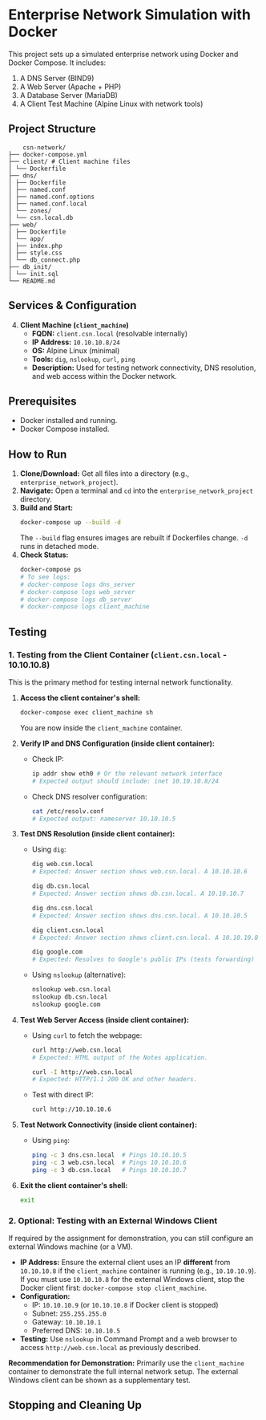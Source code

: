 # Enterprise Network Simulation with Docker

This project sets up a simulated enterprise network using Docker and Docker Compose.
It includes:
1.  A DNS Server (BIND9)
2.  A Web Server (Apache + PHP)
3.  A Database Server (MariaDB)
4.  A Client Test Machine (Alpine Linux with network tools)

## Project Structure

```plaintext
    csn-network/
├── docker-compose.yml
├── client/ # Client machine files
│ └── Dockerfile
├── dns/
│ ├── Dockerfile
│ ├── named.conf
│ ├── named.conf.options
│ ├── named.conf.local
│ └── zones/
│ └── csn.local.db
├── web/
│ ├── Dockerfile
│ └── app/
│ ├── index.php
│ ├── style.css
│ └── db_connect.php
├── db_init/
│ └── init.sql
└── README.md

```

## Services & Configuration

<!-- ... (DNS, Web, DB sections remain mostly the same) ... -->

4.  **Client Machine (`client_machine`)**
    *   **FQDN:** `client.csn.local` (resolvable internally)
    *   **IP Address:** `10.10.10.8/24`
    *   **OS:** Alpine Linux (minimal)
    *   **Tools:** `dig`, `nslookup`, `curl`, `ping`
    *   **Description:** Used for testing network connectivity, DNS resolution, and web access within the Docker network.

## Prerequisites

*   Docker installed and running.
*   Docker Compose installed.

## How to Run

1.  **Clone/Download:** Get all files into a directory (e.g., `enterprise_network_project`).
2.  **Navigate:** Open a terminal and `cd` into the `enterprise_network_project` directory.
3.  **Build and Start:**
    ```bash
    docker-compose up --build -d
    ```
    The `--build` flag ensures images are rebuilt if Dockerfiles change. `-d` runs in detached mode.
4.  **Check Status:**
    ```bash
    docker-compose ps
    # To see logs:
    # docker-compose logs dns_server
    # docker-compose logs web_server
    # docker-compose logs db_server
    # docker-compose logs client_machine
    ```

## Testing

### 1. Testing from the Client Container (`client.csn.local` - 10.10.10.8)

This is the primary method for testing internal network functionality.

1.  **Access the client container's shell:**
    ```bash
    docker-compose exec client_machine sh
    ```
    You are now inside the `client_machine` container.

2.  **Verify IP and DNS Configuration (inside client container):**
    *   Check IP:
        ```sh
        ip addr show eth0 # Or the relevant network interface
        # Expected output should include: inet 10.10.10.8/24
        ```
    *   Check DNS resolver configuration:
        ```sh
        cat /etc/resolv.conf
        # Expected output: nameserver 10.10.10.5
        ```

3.  **Test DNS Resolution (inside client container):**
    *   Using `dig`:
        ```sh
        dig web.csn.local
        # Expected: Answer section shows web.csn.local. A 10.10.10.6

        dig db.csn.local
        # Expected: Answer section shows db.csn.local. A 10.10.10.7

        dig dns.csn.local
        # Expected: Answer section shows dns.csn.local. A 10.10.10.5

        dig client.csn.local
        # Expected: Answer section shows client.csn.local. A 10.10.10.8

        dig google.com
        # Expected: Resolves to Google's public IPs (tests forwarding)
        ```
    *   Using `nslookup` (alternative):
        ```sh
        nslookup web.csn.local
        nslookup db.csn.local
        nslookup google.com
        ```

4.  **Test Web Server Access (inside client container):**
    *   Using `curl` to fetch the webpage:
        ```sh
        curl http://web.csn.local
        # Expected: HTML output of the Notes application.

        curl -I http://web.csn.local
        # Expected: HTTP/1.1 200 OK and other headers.
        ```
    *   Test with direct IP:
        ```sh
        curl http://10.10.10.6
        ```

5.  **Test Network Connectivity (inside client container):**
    *   Using `ping`:
        ```sh
        ping -c 3 dns.csn.local  # Pings 10.10.10.5
        ping -c 3 web.csn.local  # Pings 10.10.10.6
        ping -c 3 db.csn.local   # Pings 10.10.10.7
        ```

6.  **Exit the client container's shell:**
    ```sh
    exit
    ```

### 2. Optional: Testing with an External Windows Client

If required by the assignment for demonstration, you can still configure an external Windows machine (or a VM).
*   **IP Address:** Ensure the external client uses an IP **different** from `10.10.10.8` if the `client_machine` container is running (e.g., `10.10.10.9`). If you must use `10.10.10.8` for the external Windows client, stop the Docker client first: `docker-compose stop client_machine`.
*   **Configuration:**
    *   IP: `10.10.10.9` (or `10.10.10.8` if Docker client is stopped)
    *   Subnet: `255.255.255.0`
    *   Gateway: `10.10.10.1`
    *   Preferred DNS: `10.10.10.5`
*   **Testing:** Use `nslookup` in Command Prompt and a web browser to access `http://web.csn.local` as previously described.

**Recommendation for Demonstration:**
Primarily use the `client_machine` container to demonstrate the full internal network setup. The external Windows client can be shown as a supplementary test.

## Stopping and Cleaning Up
<!-- ... (Stopping and Cleaning Up section remains the same) ... -->